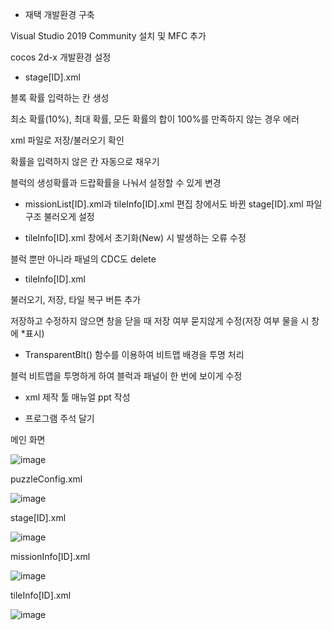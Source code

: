 - 재택 개발환경 구축

Visual Studio 2019 Community 설치 및 MFC 추가

cocos 2d-x 개발환경 설정


- stage[ID].xml

블록 확률 입력하는 칸 생성

최소 확률(10%), 최대 확률, 모든 확률의 합이 100%를 만족하지 않는 경우 에러

xml 파일로 저장/불러오기 확인

확률을 입력하지 않은 칸 자동으로 채우기

블럭의 생성확률과 드랍확률을 나눠서 설정할 수 있게 변경


- missionList[ID].xml과 tileInfo[ID].xml 편집 창에서도 바뀐 stage[ID].xml 파일 구조 불러오게 설정


- tileInfo[ID].xml 창에서 초기화(New) 시 발생하는 오류 수정

블럭 뿐만 아니라 패널의 CDC도 delete


- tileInfo[ID].xml

불러오기, 저장, 타일 복구 버튼 추가

저장하고 수정하지 않으면 창을 닫을 때 저장 여부 묻지않게 수정(저장 여부 물을 시 창에 *표시)


- TransparentBlt() 함수를 이용하여 비트맵 배경을 투명 처리

블럭 비트맵을 투명하게 하여 블럭과 패널이 한 번에 보이게 수정


- xml 제작 툴 매뉴얼 ppt 작성


- 프로그램 주석 달기



메인 화면

![image](https://user-images.githubusercontent.com/48848466/75870254-18843900-5e4e-11ea-814d-a49ca223ade5.png)


puzzleConfig.xml

![image](https://user-images.githubusercontent.com/48848466/75870284-21750a80-5e4e-11ea-81fb-c232ed21f767.png)


stage[ID].xml

![image](https://user-images.githubusercontent.com/48848466/75870352-35207100-5e4e-11ea-946c-93c8f58bff3d.png)


missionInfo[ID].xml

![image](https://user-images.githubusercontent.com/48848466/75870399-423d6000-5e4e-11ea-938b-68bb6eb9f38c.png)


tileInfo[ID].xml

![image](https://user-images.githubusercontent.com/48848466/75870491-60a35b80-5e4e-11ea-9e4e-d8c48d6efbf7.png)
